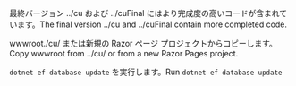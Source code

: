 <span data-ttu-id="fcfa6-101">最終バージョン ../cu および ../cuFinal にはより完成度の高いコードが含まれています。</span><span class="sxs-lookup"><span data-stu-id="fcfa6-101">The final version ../cu and ../cuFinal contain more completed code.</span></span>

<span data-ttu-id="fcfa6-102">wwwroot./cu/ または新規の Razor ページ プロジェクトからコピーします。</span><span class="sxs-lookup"><span data-stu-id="fcfa6-102">Copy wwwroot from ../cu/ or from a new Razor Pages project.</span></span>

<span data-ttu-id="fcfa6-103">`dotnet ef database update` を実行します。</span><span class="sxs-lookup"><span data-stu-id="fcfa6-103">Run `dotnet ef database update`</span></span>